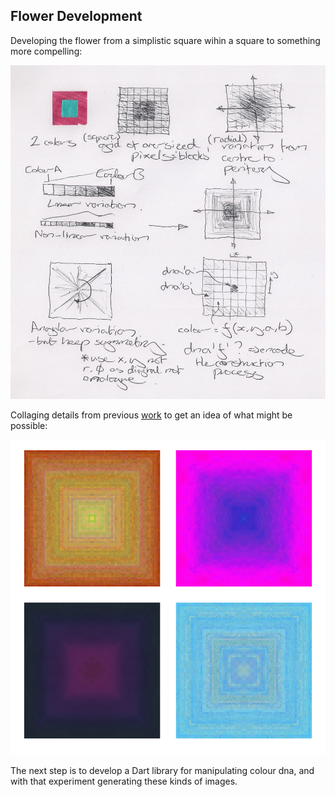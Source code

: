 ## Flower Development

Developing the flower from a simplistic square wihin a square to something more compelling:

![Flower development](../project_images/flowerdev.jpg?raw=true "Flower development")

Collaging details from previous [work](http://www.robertallison.co.uk "work") to get an idea of what might be possible:

![Flower collage](../project_images/flowercollage.png?raw=true "Flower collage")

The next step is to develop a Dart library for manipulating colour dna, and with that experiment
generating these kinds of images.
